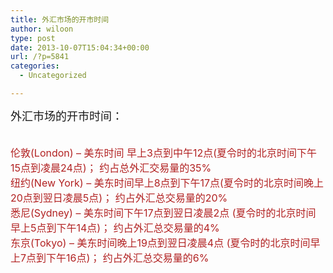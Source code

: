 ```yaml
---
title: 外汇市场的开市时间
author: wiloon
type: post
date: 2013-10-07T15:04:34+00:00
url: /?p=5841
categories:
  - Uncategorized

---
```

<span style="font-size: large;">外汇市场的开市时间：</span>
  
<span style="font-size: medium;"><br /> <span style="color: #b22222;">伦敦(London) – 美东时间 早上3点到中午12点(夏令时的北京时间下午15点到凌晨24点)； 约占总外汇交易量的35%<br /> 纽约(New York) – 美东时间早上8点到下午17点(夏令时的北京时间晚上20点到翌日凌晨5点)； 约占外汇总交易量的20%<br /> 悉尼(Sydney) – 美东时间下午17点到翌日凌晨2点 (夏令时的北京时间早上5点到下午14点)； 约占外汇总交易量的4%<br /> 东京(Tokyo) – 美东时间晚上19点到翌日凌晨4点 (夏令时的北京时间早上7点到下午16点)； 约占外汇总交易量的6%</span></span>